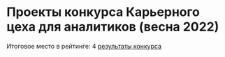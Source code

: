 # **Проекты конкурса Карьерного цеха для аналитиков (весна 2022)**

Итоговое место в рейтинге: 4 [результаты конкурса](https://clck.ru/35Rxp4)
